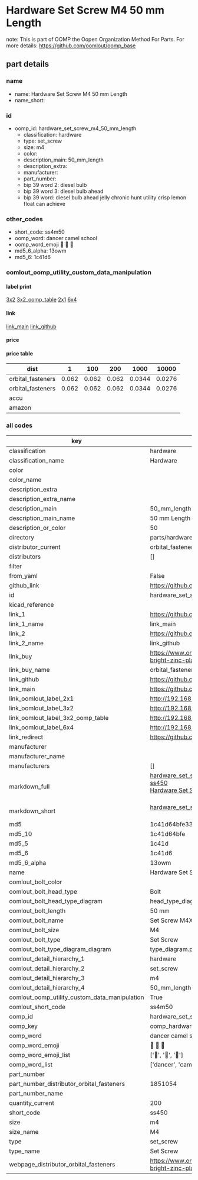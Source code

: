 # Hardware Set Screw M4 50 mm Length  

note: This is part of OOMP the Oopen Organization Method For Parts. For more details: https://github.com/oomlout/oomp_base

##  part details
  







### name
* name: Hardware Set Screw M4 50 mm Length
* name_short: 
### id
* oomp_id: hardware_set_screw_m4_50_mm_length
  * classification: hardware
  * type: set_screw
  * size: m4
  * color: 
  * description_main: 50_mm_length
  * description_extra: 
  * manufacturer: 
  * part_number: 
  * bip 39 word 2: diesel bulb
  * bip 39 word 3: diesel bulb ahead
  * bip 39 word: diesel bulb ahead jelly chronic hunt utility crisp lemon float can achieve

### other_codes
* short_code: ss4m50
* oomp_word: dancer camel school
* oomp_word_emoji :dancer: :camel: :school:
* md5_6_alpha: 13owm
* md5_6: 1c41d6






### oomlout_oomp_utility_custom_data_manipulation
#### label print
[3x2](http://192.168.1.245:1112/?label=oomp%2013owm)
[3x2_oomp_table](http://192.168.1.108:1112/?label=oomp%2013owm)
[2x1](http://192.168.1.242:1112/?label=oomp%2013owm)
[6x4](http://192.168.1.55:1112/?label=oomp%2013owm)    

#### link

[link_main](https://github.com/oomlout/oomlout_oomp_version_1_messy/tree/main/parts/hardware_set_screw_m4_50_mm_length) [link_github](https://github.com/oomlout/oomlout_oomp_version_1_messy/tree/main/parts/hardware_set_screw_m4_50_mm_length)                             

#### price

#### price table
| dist | 1 | 100 | 200 | 1000 | 10000 |
|------|---|-----|-----|------|-------|
| orbital_fasteners | 0.062 | 0.062 | 0.062 | 0.0344 | 0.0276 |
| orbital_fasteners | 0.062 | 0.062 | 0.062 | 0.0344 | 0.0276 | 
| accu |  |  |  |  |  | 
| amazon |  |  |  |  |  | 















### all codes 
| key | value |  
| --- | --- |  
| classification | hardware |  
| classification_name | Hardware |  
| color |  |  
| color_name |  |  
| description_extra |  |  
| description_extra_name |  |  
| description_main | 50_mm_length |  
| description_main_name | 50 mm Length |  
| description_or_color | 50 |  
| directory | parts/hardware_set_screw_m4_50_mm_length |  
| distributor_current | orbital_fasteners |  
| distributors | [] |  
| filter |  |  
| from_yaml | False |  
| github_link | https://github.com/oomlout/oomlout_oomp_part_src/tree/main/parts/hardware_set_screw_m4_50_mm_length |  
| id | hardware_set_screw_m4_50_mm_length |  
| kicad_reference |  |  
| link_1 | https://github.com/oomlout/oomlout_oomp_version_1_messy/tree/main/parts/hardware_set_screw_m4_50_mm_length |  
| link_1_name | link_main |  
| link_2 | https://github.com/oomlout/oomlout_oomp_version_1_messy/tree/main/parts/hardware_set_screw_m4_50_mm_length |  
| link_2_name | link_github |  
| link_buy | https://www.orbitalfasteners.co.uk/products/m4-x-50-hexagon-head-set-screws-high-tensile-grade-8-8-bright-zinc-plated |  
| link_buy_name | orbital_fasteners |  
| link_github | https://github.com/oomlout/oomlout_oomp_version_1_messy/tree/main/parts/hardware_set_screw_m4_50_mm_length |  
| link_main | https://github.com/oomlout/oomlout_oomp_version_1_messy/tree/main/parts/hardware_set_screw_m4_50_mm_length |  
| link_oomlout_label_2x1 | http://192.168.1.242:1112/?label=oomp%2013owm |  
| link_oomlout_label_3x2 | http://192.168.1.245:1112/?label=oomp%2013owm |  
| link_oomlout_label_3x2_oomp_table | http://192.168.1.108:1112/?label=oomp%2013owm |  
| link_oomlout_label_6x4 | http://192.168.1.55:1112/?label=oomp%2013owm |  
| link_redirect | https://github.com/oomlout/oomlout_oomp_version_1_messy/tree/main/parts/hardware_set_screw_m4_50_mm_length |  
| manufacturer |  |  
| manufacturer_name |  |  
| manufacturers | [] |  
| markdown_full | [hardware_set_screw_m4_50_mm_length](none)<br>[ss450](none)<br>[Hardware Set Screw M4 50 Mm Length](none)<br><br> |  
| markdown_short | [hardware_set_screw_m4_50_mm_length](none)<br><br> |  
| md5 | 1c41d64bfe33be09bd94377c0a4779ec |  
| md5_10 | 1c41d64bfe |  
| md5_5 | 1c41d |  
| md5_6 | 1c41d6 |  
| md5_6_alpha | 13owm |  
| name | Hardware Set Screw M4 50 mm Length |  
| oomlout_bolt_color |  |  
| oomlout_bolt_head_type | Bolt |  
| oomlout_bolt_head_type_diagram | head_type_diagram.png |  
| oomlout_bolt_length | 50 mm |  
| oomlout_bolt_name | Set Screw M4X50 mm  (Bolt) |  
| oomlout_bolt_size | M4 |  
| oomlout_bolt_type | Set Screw |  
| oomlout_bolt_type_diagram_diagram | type_diagram.png |  
| oomlout_detail_hierarchy_1 | hardware |  
| oomlout_detail_hierarchy_2 | set_screw |  
| oomlout_detail_hierarchy_3 | m4 |  
| oomlout_detail_hierarchy_4 | 50_mm_length |  
| oomlout_oomp_utility_custom_data_manipulation | True |  
| oomlout_short_code | ss4m50 |  
| oomp_id | hardware_set_screw_m4_50_mm_length |  
| oomp_key | oomp_hardware_set_screw_m4_50_mm_length |  
| oomp_word | dancer camel school |  
| oomp_word_emoji | :dancer: :camel: :school: |  
| oomp_word_emoji_list | [':dancer:', ':camel:', ':school:'] |  
| oomp_word_list | ['dancer', 'camel', 'school'] |  
| part_number |  |  
| part_number_distributor_orbital_fasteners | 1851054 |  
| part_number_name |  |  
| quantity_current | 200 |  
| short_code | ss450 |  
| size | m4 |  
| size_name | M4 |  
| type | set_screw |  
| type_name | Set Screw |  
| webpage_distributor_orbital_fasteners | https://www.orbitalfasteners.co.uk/products/m4-x-50-hexagon-head-set-screws-high-tensile-grade-8-8-bright-zinc-plated |  
